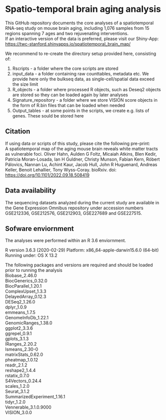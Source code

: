# Spatio-temporal brain aging analysis
This GitHub repository documents the core analyses of a spatiotemporal RNA-seq study on mouse brain aging, including 1,076 samples from 15 regions spanning 7 ages and two rejuvenating interventions.  
If an interactive version of the data is preferred, please visit our Shiny-App: https://twc-stanford.shinyapps.io/spatiotemporal_brain_map/ 


We recommend to re-create the directory setup provided here, consisting of:   
1. Rscripts - a folder where the core scripts are stored
2. input_data - a folder containing raw counttables, metadata etc. We provide here only the bulkseq data, as single-cell/spatial data exceed the size limit
3. R_objects - a folder where processed R objects, such as Deseq2 objects are stored so they can be loaded again by later analyses
4. Signature_repository - a folder where we store VISION score objects in the form of R.bin files that can be loaded when needed
5. Output_tables - at some points in the scripts, we create e.g. lists of genes. These sould be stored here  

## Citation
If using data or scripts of this study, please cite the following pre-print:  
A spatiotemporal map of the aging mouse brain reveals white matter tracts as vulnerable foci. Oliver Hahn, Aulden G Foltz, Micaiah Atkins, Blen Kedir, Patricia Moran-Losada, Ian H Guldner, Christy Munson, Fabian Kern, Róbert Pálovics, Nannan Lu, Achint Kaur, Jacob Hull, John R Huguenard, Andreas Keller, Benoit Lehallier, Tony Wyss-Coray. bioRxiv. doi: https://doi.org/10.1101/2022.09.18.508419

## Data availability  
The sequencing datasets analyzed during the current study are available in the Gene Expression Omnibus repository under accession numbers GSE212336, GSE212576, GSE212903, GSE227689 and GSE227515.  

## Sofware enviornment
The analyses were performed within an R 3.6 enviornment.  
  
R version 3.6.3 (2020-02-29)
Platform: x86_64-apple-darwin15.6.0 (64-bit)
Running under: OS X  13.2

The following packages and versions are required and should be loaded prior to running the analysis    
Biobase_2.46.0  
BiocGenerics_0.32.0  
BiocParallel_1.20.1  
ComplexUpset_1.3.3  
DelayedArray_0.12.3  
DESeq2_1.26.0  
dplyr_1.0.9  
emmeans_1.7.5  
GenomeInfoDb_1.22.1  
GenomicRanges_1.38.0  
ggplot2_3.3.6  
ggrepel_0.9.1  
gplots_3.1.3  
IRanges_2.20.2  
lsmeans_2.30-0  
matrixStats_0.62.0  
pheatmap_1.0.12  
readr_2.1.2  
reshape2_1.4.4  
rstatix_0.7.0  
S4Vectors_0.24.4  
scales_1.2.0  
Seurat_3.1.2  
SummarizedExperiment_1.16.1  
tidyr_1.2.0  
Vennerable_3.1.0.9000  
VISION_3.0.0  
